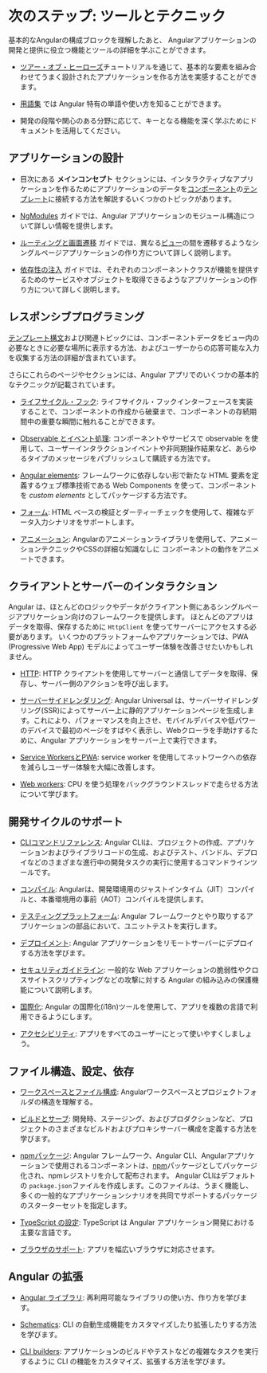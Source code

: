 # 次のステップ: ツールとテクニック

基本的なAngularの構成ブロックを理解したあと、
Angularアプリケーションの開発と提供に役立つ機能とツールの詳細を学ぶことができます。

* [ツアー・オブ・ヒーローズ](tutorial)チュートリアルを通じて、基本的な要素を組み合わせてうまく設計されたアプリケーションを作る方法を実感することができます。

* [用語集](guide/glossary) では Angular 特有の単語や使い方を知ることができます。

* 開発の段階や関心のある分野に応じて、キーとなる機能を深く学ぶためにドキュメントを活用してください。

## アプリケーションの設計

* 目次にある **メインコンセプト** セクションには、インタラクティブなアプリケーションを作るためにアプリケーションのデータを[コンポーネント](guide/glossary#component)の[テンプレート](guide/glossary#template)に接続する方法を解説するいくつかのトピックがあります。

* [NgModules](guide/ngmodules) ガイドでは、Angular アプリケーションのモジュール構造について詳しい情報を提供します。

* [ルーティングと画面遷移](guide/router) ガイドでは、異なる[ビュー](guide/glossary#view)の間を遷移するようなシングルページアプリケーションの作り方について詳しく説明します。

* [依存性の注入](guide/dependency-injection) ガイドでは、それぞれのコンポーネントクラスが機能を提供するためのサービスやオブジェクトを取得できるようなアプリケーションの作り方について詳しく説明します。

## レスポンシブプログラミング

[テンプレート構文](guide/template-syntax)および関連トピックには、コンポーネントデータをビュー内の必要なときに必要な場所に表示する方法、およびユーザーからの応答可能な入力を収集する方法の詳細が含まれています。

さらにこれらのページやセクションには、Angular アプリでのいくつかの基本的なテクニックが記載されています。

* [ライフサイクル・フック](guide/lifecycle-hooks): ライフサイクル・フックインターフェースを実装することで、コンポーネントの作成から破棄まで、コンポーネントの存続期間中の重要な瞬間に触れることができます。

* [Observable とイベント処理](guide/observables): コンポーネントやサービスで observable を使用して、ユーザーインタラクションイベントや非同期操作結果など、あらゆるタイプのメッセージをパブリッシュして購読する方法です。

* [Angular elements](guide/elements): フレームワークに依存しない形で新たな HTML 要素を定義するウェブ標準技術である Web Components を使って、コンポーネントを *custom elements* としてパッケージする方法です。

* [フォーム](guide/forms): HTML ベースの検証とダーティーチェックを使用して、複雑なデータ入力シナリオをサポートします。

* [アニメーション](guide/animations): Angularのアニメーションライブラリを使用して、アニメーションテクニックやCSSの詳細な知識なしに
コンポーネントの動作をアニメートできます。

## クライアントとサーバーのインタラクション

Angular は、ほとんどのロジックやデータがクライアント側にあるシングルページアプリケーション向けのフレームワークを提供します。
ほとんどのアプリはデータを取得、保存するために `HttpClient` を使ってサーバーにアクセスする必要があります。
いくつかのプラットフォームやアプリケーションでは、PWA (Progressive Web App) モデルによってユーザー体験を改善させたいかもしれません。

* [HTTP](guide/http): HTTP クライアントを使用してサーバーと通信してデータを取得、保存し、サーバー側のアクションを呼び出します。

* [サーバーサイドレンダリング](guide/universal): Angular Universal は、サーバーサイドレンダリング(SSR)によってサーバー上に静的アプリケーションページを生成します。これにより、パフォーマンスを向上させ、モバイルデバイスや低パワーのデバイスで最初のページをすばやく表示し、Webクローラを手助けするために、Angular アプリケーションをサーバー上で実行できます。

* [Service WorkersとPWA](guide/service-worker-intro): service worker を使用してネットワークへの依存を減らしユーザー体験を大幅に改善します。

* [Web workers](guide/web-worker): CPU を使う処理をバックグラウンドスレッドで走らせる方法について学びます。

## 開発サイクルのサポート

* [CLIコマンドリファレンス](cli): Angular CLIは、プロジェクトの作成、アプリケーションおよびライブラリコードの生成、およびテスト、バンドル、デプロイなどのさまざまな進行中の開発タスクの実行に使用するコマンドラインツールです。

* [コンパイル](guide/aot-compiler): Angularは、開発環境用のジャストインタイム（JIT）コンパイルと、本番環境用の事前（AOT）コンパイルを提供します。

* [テスティングプラットフォーム](guide/testing): Angular フレームワークとやり取りするアプリケーションの部品において、ユニットテストを実行します。

* [デプロイメント](guide/deployment): Angular アプリケーションをリモートサーバーにデプロイする方法を学びます。

* [セキュリティガイドライン](guide/security): 一般的な Web アプリケーションの脆弱性やクロスサイトスクリプティングなどの攻撃に対する Angular の組み込みの保護機能について説明します。

* [国際化](guide/i18n):  Angular の国際化(i18n)ツールを使用して、アプリを複数の言語で利用できるようにします。

* [アクセシビリティ](guide/accessibility): アプリをすべてのユーザーにとって使いやすくしましょう。

## ファイル構造、設定、依存

* [ワークスペースとファイル構成](guide/file-structure): Angularワークスペースとプロジェクトフォルダの構造を理解する。

* [ビルドとサーブ](guide/build): 開発時、ステージング、およびプロダクションなど、プロジェクトのさまざまなビルドおよびプロキシサーバー構成を定義する方法を学びます。

* [npmパッケージ](guide/npm-packages): Angular フレームワーク、Angular CLI、Angularアプリケーションで使用されるコンポーネントは、[npm](https://docs.npmjs.com/)パッケージとしてパッケージ化され、npmレジストリを介して配布されます。 Angular CLIはデフォルトの `package.json`ファイルを作成します。このファイルは、うまく機能し、多くの一般的なアプリケーションシナリオを共同でサポートするパッケージのスターターセットを指定します。

* [TypeScript の設定](guide/typescript-configuration): TypeScript は Angular アプリケーション開発における主要な言語です。

* [ブラウザのサポート](guide/browser-support): アプリを幅広いブラウザに対応させます。

## Angular の拡張

* [Angular ライブラリ](guide/libraries): 再利用可能なライブラリの使い方、作り方を学びます。

* [Schematics](guide/schematics): CLI の自動生成機能をカスタマイズしたり拡張したりする方法を学びます。

* [CLI builders](guide/cli-builder): アプリケーションのビルドやテストなどの複雑なタスクを実行するように CLI の機能をカスタマイズ、拡張する方法を学びます。
